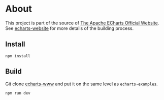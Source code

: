# About

This project is part of the source of [The Apache ECharts Official Website](https://echarts.apache.org/). See [echarts-website](https://github.com/apache/echarts-website) for more details of the building process.

## Install

```shell
npm install
```

## Build

Git clone [echarts-www](https://github.com/apache/echarts-www) and put it on the same level as `echarts-examples`.

```shell
npm run dev
```
